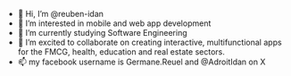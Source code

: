 - 👋 Hi, I’m @reuben-idan
- 👀 I’m interested in mobile and web app development
- 🌱 I’m currently studying Software Engineering
- 💞️ I’m excited to collaborate on creating interactive, multifunctional apps for the FMCG, health, education and real estate sectors.
- 📫 my facebook username is Germane.Reuel  and  @AdroitIdan on X

<!---
reuben-idan/reuben-idan is a ✨ special ✨ repository because its `README.md` (this file) appears on your GitHub profile.
You can click the Preview link to take a look at your changes.
--->



